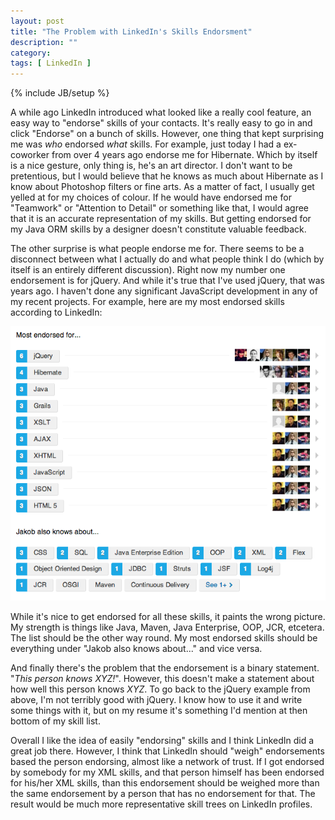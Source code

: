 ```yaml
---
layout: post
title: "The Problem with LinkedIn's Skills Endorsment"
description: ""
category: 
tags: [ LinkedIn ]
---
```

{% include JB/setup %}

A while ago LinkedIn introduced what looked like a really cool feature, an easy way to "endorse" skills of your contacts. It's really easy to go in and click "Endorse" on a bunch of skills. However, one thing that kept surprising me was *who* endorsed *what* skills. For example, just today I had a ex-coworker from over 4 years ago endorse me for Hibernate. Which by itself is a nice gesture, only thing is, he's an art director. I don't want to be pretentious, but I would believe that he knows as much about Hibernate as I know about Photoshop filters or fine arts. As a matter of fact, I usually get yelled at for my choices of colour. If he would have endorsed me for "Teamwork" or "Attention to Detail" or something like that, I would agree that it is an accurate representation of my skills. But getting endorsed for my Java ORM skills by a designer doesn't constitute valuable feedback.

The other surprise is what people endorse me for. There seems to be a disconnect between what I actually do and what people think I do (which by itself is an entirely different discussion). Right now my number one endorsement is for jQuery. And while it's true that I've used jQuery, that was years ago. I haven't done any significant JavaScript development in any of my recent projects. For example, here are my most endorsed skills according to LinkedIn:

![My most endorsed skills](/assets/images/my-skills.png)

While it's nice to get endorsed for all these skills, it paints the wrong picture. My strength is things like Java, Maven, Java Enterprise, OOP, JCR, etcetera. The list should be the other way round. My most endorsed skills should be everything under "Jakob also knows about..." and vice versa. 

And finally there's the problem that the endorsement is a binary statement. "*This person knows XYZ!*". However, this doesn't make a statement about how well this person knows  *XYZ*. To go back to the jQuery example from above, I'm not terribly good with jQuery. I know how to use it and write some things with it, but on my resume it's something I'd mention at then bottom of my skill list. 

Overall I like the idea of easily "endorsing" skills and I think LinkedIn did a great job there. However, I think that LinkedIn should "weigh" endorsements based the person endorsing, almost like a network of trust. If I got endorsed by somebody for my XML skills, and that person himself has been endorsed for his/her XML skills, than this endorsement should be weighed more than the same endorsement by a person that has no endorsement for that. The result would be much more representative skill trees on LinkedIn profiles.
